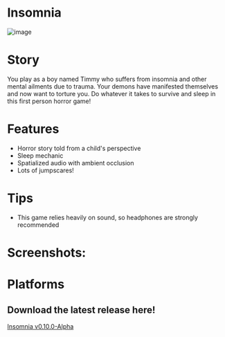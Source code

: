 # Insomnia



 ![image](https://github.com/WoodrowCrawford/Themed-Horror-Game-Jam8-Halloween-Edition/assets/69813670/5c8e14f0-e11c-45a3-b637-0cad56bbc3f5)

 # Story
 
 You play as a boy named Timmy who suffers from insomnia and other mental ailments due to trauma. 
 Your demons have manifested themselves and now want to torture you. Do whatever it takes to survive and sleep in this first person horror game!
 
 


 # Features

 - Horror story told from a child's perspective
 - Sleep mechanic
 - Spatialized audio with ambient occlusion
 - Lots of jumpscares!

# Tips
- This game relies heavily on sound, so headphones are strongly recommended 

# Screenshots:


 # Platforms
 
 ## Download the latest release here!
 [Insomnia v0.10.0-Alpha](https://github.com/WoodrowCrawford/Themed-Horror-Game-Jam8-Halloween-Edition/releases/download/v0.10.0-Alpha/Insomnia-v0.10.0-Alpha.zip)
